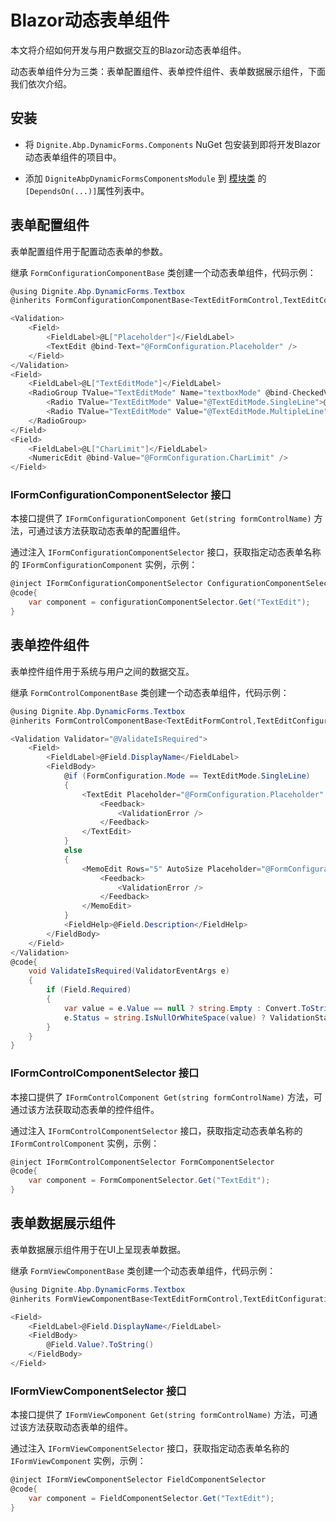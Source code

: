 # Blazor动态表单组件

本文将介绍如何开发与用户数据交互的Blazor动态表单组件。

动态表单组件分为三类：表单配置组件、表单控件组件、表单数据展示组件，下面我们依次介绍。

## 安装

* 将 `Dignite.Abp.DynamicForms.Components` NuGet 包安装到即将开发Blazor动态表单组件的项目中。

* 添加 `DigniteAbpDynamicFormsComponentsModule` 到 [模块类](https://docs.abp.io/en/abp/latest/Module-Development-Basics) 的`[DependsOn(...)]`属性列表中。

## 表单配置组件

表单配置组件用于配置动态表单的参数。

继承 `FormConfigurationComponentBase` 类创建一个动态表单组件，代码示例：

```csharp
@using Dignite.Abp.DynamicForms.Textbox
@inherits FormConfigurationComponentBase<TextEditFormControl,TextEditConfiguration>

<Validation>
    <Field>
        <FieldLabel>@L["Placeholder"]</FieldLabel>
        <TextEdit @bind-Text="@FormConfiguration.Placeholder" />
    </Field>
</Validation>
<Field>
    <FieldLabel>@L["TextEditMode"]</FieldLabel>
    <RadioGroup TValue="TextEditMode" Name="textboxMode" @bind-CheckedValue="@FormConfiguration.Mode">
        <Radio TValue="TextEditMode" Value="@TextEditMode.SingleLine">@L["SingleLine"]</Radio>
        <Radio TValue="TextEditMode" Value="@TextEditMode.MultipleLine">@L["MultipleLine"]</Radio>
    </RadioGroup>
</Field>
<Field>
    <FieldLabel>@L["CharLimit"]</FieldLabel>
    <NumericEdit @bind-Value="@FormConfiguration.CharLimit" />
</Field>
```

### IFormConfigurationComponentSelector 接口

本接口提供了 `IFormConfigurationComponent Get(string formControlName)` 方法，可通过该方法获取动态表单的配置组件。

通过注入 `IFormConfigurationComponentSelector` 接口，获取指定动态表单名称的 `IFormConfigurationComponent` 实例，示例：

```csharp
@inject IFormConfigurationComponentSelector ConfigurationComponentSelector
@code{
    var component = configurationComponentSelector.Get("TextEdit");
}
```

## 表单控件组件

表单控件组件用于系统与用户之间的数据交互。

继承 `FormControlComponentBase` 类创建一个动态表单组件，代码示例：

```csharp
@using Dignite.Abp.DynamicForms.Textbox
@inherits FormControlComponentBase<TextEditFormControl,TextEditConfiguration,string>

<Validation Validator="@ValidateIsRequired">
    <Field>
        <FieldLabel>@Field.DisplayName</FieldLabel>
        <FieldBody>
            @if (FormConfiguration.Mode == TextEditMode.SingleLine)
            {
                <TextEdit Placeholder="@FormConfiguration.Placeholder" MaxLength="@FormConfiguration.CharLimit" Text="@Field.Value?.ToString()" TextChanged="@ChangeValueAsync">
                    <Feedback>
                        <ValidationError />
                    </Feedback>
                </TextEdit>
            }
            else
            {
                <MemoEdit Rows="5" AutoSize Placeholder="@FormConfiguration.Placeholder" MaxLength="@FormConfiguration.CharLimit" Text="@Field.Value?.ToString()" TextChanged="@ChangeValueAsync">
                    <Feedback>
                        <ValidationError />
                    </Feedback>
                </MemoEdit>
            }
            <FieldHelp>@Field.Description</FieldHelp>
        </FieldBody>
    </Field>
</Validation>
@code{
    void ValidateIsRequired(ValidatorEventArgs e)
    {
        if (Field.Required)
        {
            var value = e.Value == null ? string.Empty : Convert.ToString(e.Value);
            e.Status = string.IsNullOrWhiteSpace(value) ? ValidationStatus.Error : ValidationStatus.Success;
        }
    }
}
```

### IFormControlComponentSelector 接口

本接口提供了 `IFormControlComponent Get(string formControlName)` 方法，可通过该方法获取动态表单的控件组件。

通过注入 `IFormControlComponentSelector` 接口，获取指定动态表单名称的 `IFormControlComponent` 实例，示例：

```csharp
@inject IFormControlComponentSelector FormComponentSelector
@code{
    var component = FormComponentSelector.Get("TextEdit");
}
```

## 表单数据展示组件

表单数据展示组件用于在UI上呈现表单数据。

继承 `FormViewComponentBase` 类创建一个动态表单组件，代码示例：

```csharp
@using Dignite.Abp.DynamicForms.Textbox
@inherits FormViewComponentBase<TextEditFormControl,TextEditConfiguration>

<Field>
    <FieldLabel>@Field.DisplayName</FieldLabel>
    <FieldBody>
        @Field.Value?.ToString()
    </FieldBody>
</Field>
```

### IFormViewComponentSelector 接口

本接口提供了 `IFormViewComponent Get(string formControlName)` 方法，可通过该方法获取动态表单的组件。

通过注入 `IFormViewComponentSelector` 接口，获取指定动态表单名称的 `IFormViewComponent` 实例，示例：

```csharp
@inject IFormViewComponentSelector FieldComponentSelector
@code{
    var component = FieldComponentSelector.Get("TextEdit");
}
```
